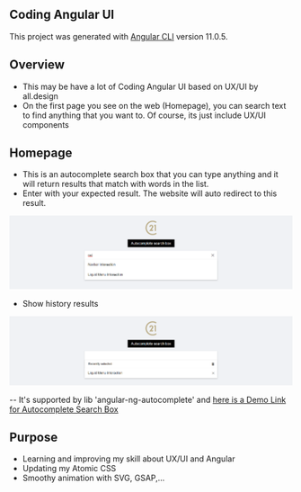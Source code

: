 ## Coding Angular UI

This project was generated with [Angular CLI](https://github.com/angular/angular-cli) version 11.0.5.

## Overview

- This may be have a lot of Coding Angular UI based on UX/UI by all.design
- On the first page you see on the web (Homepage), you can search text to find anything that you want to. Of course, its just include UX/UI components

## Homepage

- This is an autocomplete search box that you can type anything and it will return results that match with words in the list.
- Enter with your expected result. The website will auto redirect to this result.

![Autocomplete Image](https://raw.githubusercontent.com/diosvo/Angular-UI/master/src/assets/images/github/auto-complete.png)

- Show history results

![History Autocomplete Image](https://raw.githubusercontent.com/diosvo/Angular-UI/master/src/assets/images/github/auto-complete-2.png)

-- It's supported by lib 'angular-ng-autocomplete' and [here is a Demo Link for Autocomplete Search Box](https://www.loom.com/share/af09b721a85c438099bbdc3a8da80f44)

## Purpose

- Learning and improving my skill about UX/UI and Angular
- Updating my Atomic CSS
- Smoothy animation with SVG, GSAP,...

